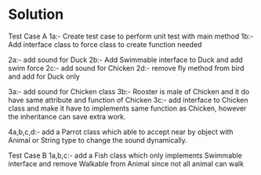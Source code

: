 # Solution

Test Case A
1a:- Create test case to perform unit test with main method
1b:- Add interface class to force class to create function needed

2a:- add sound for Duck 
2b:- Add Swimmable interface to Duck and add swim force
2c:- add sound for Chicken
2d:- remove fly method from bird and add for Duck only

3a:- add sound for Chicken class
3b:- Rooster is male of Chicken and it do have same attribute and function of Chicken
3c:- add interface to Chicken class and make it have to implements same function as Chicken, however the inheritance can save extra work.

4a,b,c,d:- add a Parrot class which able to accept near by object with Animal or String type to change the sound dynamically.


Test Case B
1a,b,c:- add a Fish class which only implements Swimmable interface and remove Walkable from Animal since not all animal can walk